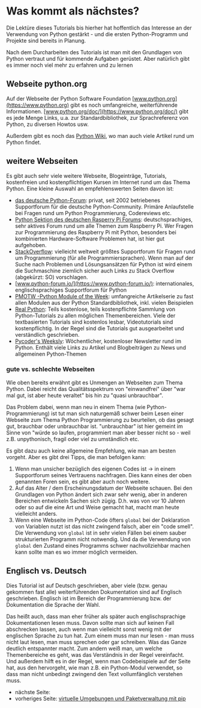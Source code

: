 # Was kommt als nächstes?

Die Lektüre dieses Tutorials bis hierher hat hoffentlich das Interesse an der Verwendung von Python gestärkt - und die ersten Python-Programm und Projekte sind bereits in Planung.

Nach dem Durcharbeiten des Tutorials ist man mit den Grundlagen von Python vertraut und für kommende Aufgaben gerüstet. Aber natürlich gibt es immer noch viel mehr zu erfahren und zu lernen

## Webseite python.org
Auf der Webseite der Python Software Foundation [www.python.org](https://www.python.org) gibt es noch umfangreiche, weiterführende Informationen. [www.python.org/doc/](https://www.python.org/doc/) gibt es jede Menge Links, u.a. zur Standardbibliothek, zur Sprachreferenz von Python, zu diversen Howtos usw.

Außerdem gibt es noch das [Python Wiki](https://wiki.python.org/moin/), wo man auch viele Artikel rund um Python findet.

## weitere Webseiten
Es gibt auch sehr viele weitere Webseite, Blogeinträge, Tutorials, kostenfreien und kostenpflichtigen Kursen im Internet rund um das Thema Python. Eine kleine Auswahl an empfehlenswerten Seiten davon ist:

 * [das deutsche Python-Forum](https://www.python-forum.de): privat, seit 2002 betriebenes Supportforum für die deutsche Python-Community. Primäre Anlaufstelle bei Fragen rund um Python Programmierung, Codereviews etc.
 * [Python Sektion des deutschen Rasperry Pi Forums](https://forum-raspberrypi.de/forum/board/80-python/): deutschsprachiges, sehr aktives Forum rund um alle Themen zum Raspberry Pi. Wer Fragen zur Programmierung des Raspberry Pi mit Python, besonders bei kombinierten Hardware-Software Problemen hat, ist hier gut aufgehoben.
 * [StackOverflow](https://stackoverflow.com/): vielleicht weltweit größtes Supportforum für Fragen rund um Programmierung (für alle Programmiersprachen). Wenn man auf der Suche nach Problemen und Lösungsansätzen für Python ist wird einem die Suchmaschine ziemlich sicher auch Links zu Stack Overflow (abgekürzt: SO) vorschlagen.
 * [www.python-forum.io/](https://www.python-forum.io/): internationales, englischsprachiges Supportforum für Python
 * [PMOTW -Python Module of the Week](https://pymotw.com/3/): umfangreiche Artikelserie zu fast allen Modulen aus der Python Standardbibliothek, inkl. vielen Beispielen
 * [Real Python](https://realpython.com/): Teils kostenlose, teils kostenpflichte Sammlung von Python-Tutorials zu allen möglichen Themenbereichen. Viele der textbasierten Tutorials sind kostenlos lesbar, Videotutorials sind kostenpflichtig. In der Regel sind die Tutorials gut ausgearbeitet und verständlich geschrieben.
 * [Pycoder's Weeksly](https://pycoders.com/latest): Wöchentlicher, kostenloser Newsletter rund im Python. Enthält viele Links zu Artikel und Blogbeiträgen zu News und allgemeinen Python-Themen

### gute vs. schlechte Webseiten
Wie oben bereits erwähnt gibt es Unmengen an Webseiten zum Thema Python. Dabei reicht das Qualitätsspektrum von "einwandfrei" über "war mal gut, ist aber heute veraltet" bis hin zu "quasi unbrauchbar".

Das Problem dabei, wenn man neu in einem Thema (wie Python-Programmierung) ist tut man sich naturgemäß schwer beim Lesen einer Webseite zum Thema Python Programmierung zu beurteilen, ob das gesagt gut, brauchbar oder unbrauchbar ist. "unbrauchbar" ist hier gemeint im Sinne von "würde so laufen, programmiert man aber besser nicht so - weil z.B. unpythonisch, fragil oder viel zu umständlich etc.

Es gibt dazu auch keine allgemeine Empfehlung, wie man am besten vorgeht. Aber es gibt drei Tipps, die man befolgen kann:

 1. Wenn man unsicher bezüglich des eigenen Codes ist -> in einem Supportforum seines Vertrauens nachfragen. Dies kann eines der oben genannten Foren sein, es gibt aber auch noch weitere.
 2. Auf das Alter / dem Erscheinungsdatum der Webseite schauen. Bei den Grundlagen von Python ändert sich zwar sehr wenig, aber in anderen Bereichen entwickeln Sachen sich zügig. D.h. was von vor 10 Jahren oder so auf die eine Art und Weise gemacht hat, macht man heute vielleicht anders.
 3. Wenn eine Webseite im Python-Code öfters `global` bei der Deklaration von Variablen nutzt ist das nicht zwingend falsch, aber ein "code smell". Die Verwendung von `global` ist in sehr vielen Fällen bei einem sauber strukturierten Programm nicht notwendig. Und da die Verwendung von `global` den Zustand eines Programms schwer nachvollziehbar machen kann sollte man es wo immer möglich vermeiden.

## Englisch vs. Deutsch
Dies Tutorial ist auf Deutsch geschrieben, aber viele (bzw. genau gekommen fast alle) weiterführenden Dokumentation sind auf Englisch geschrieben. Englisch ist im Bereich der Programmierung bzw. der Dokumentation die Sprache der Wahl.

Das heißt auch, dass man eher früher als später auch englischsprachige Dokumentationen lesen muss. Davon sollte man sich auf keinen Fall abschrecken lassen, auch wenn man vielleicht sonst wenig mit der englischen Sprache zu tun hat. Zum einem muss man nur lesen - man muss nicht laut lesen, man muss sprechen oder gar schreiben. Was das Ganze deutlich entspannter macht. Zum andern weiß man, um welche Themenbereiche es geht, was das Verständnis in der Regel vereinfacht. Und außerdem hilft es in der Regel, wenn man Codebeispiele auf der Seite hat, aus den hervorgeht, wie man z.B. ein Python-Modul verwendet, so dass man nicht unbedingt zwingend den Text vollumfänglich verstehen muss.

 * nächste Seite:
 * vorheriges Seite: [virtuelle Umgebungen und Paketverwaltung mit pip](venv.md)
